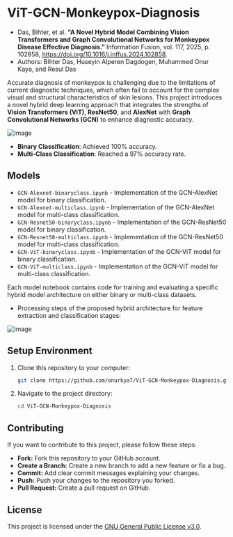 # ViT-GCN-Monkeypox-Diagnosis

- Das, Bihter, et al. **“A Novel Hybrid Model Combining Vision Transformers and Graph Convolutional Networks for Monkeypox Disease Effective Diagnosis.”** Information Fusion, vol. 117, 2025, p. 102858, https://doi.org/10.1016/j.inffus.2024.102858.
- Authors: Bihter Das, Huseyin Alperen Dagdogen, Muhammed Onur Kaya, and Resul Das

Accurate diagnosis of monkeypox is challenging due to the limitations of current diagnostic techniques, which often fail to account for the complex visual and structural characteristics of skin lesions. This project introduces a novel hybrid deep learning approach that integrates the strengths of **Vision Transformers (ViT)**, **ResNet50**, and **AlexNet** with **Graph Convolutional Networks (GCN)** to enhance diagnostic accuracy. 

![image](https://github.com/user-attachments/assets/25ec787a-6358-48d3-aad1-b35ef49609de)

- **Binary Classification**: Achieved 100% accuracy.
- **Multi-Class Classification**: Reached a 97% accuracy rate.

## Models
  - `GCN-Alexnet-binaryclass.ipynb` - Implementation of the GCN-AlexNet model for binary classification.
  - `GCN-Alexnet-multiclass.ipynb` - Implementation of the GCN-AlexNet model for multi-class classification.
  - `GCN-Resnet50-binaryclass.ipynb` - Implementation of the GCN-ResNet50 model for binary classification.
  - `GCN-Resnet50-multiclass.ipynb` - Implementation of the GCN-ResNet50 model for multi-class classification.
  - `GCN-ViT-binaryclass.ipynb` - Implementation of the GCN-ViT model for binary classification.
  - `GCN-ViT-multiclass.ipynb` - Implementation of the GCN-ViT model for multi-class classification.

Each model notebook contains code for training and evaluating a specific hybrid model architecture on either binary or multi-class datasets.

- Processing steps of the proposed hybrid architecture for feature extraction and classification stages:

![image](https://github.com/user-attachments/assets/d52075f3-8847-4060-b7de-8b04ef2ebff8)

## Setup Environment

1. Clone this repository to your computer:

    ```bash
    git clone https://github.com/onurkya7/ViT-GCN-Monkeypox-Diagnosis.git
    ```

2. Navigate to the project directory:

    ```bash
    cd ViT-GCN-Monkeypox-Diagnosis
    ```

## Contributing

If you want to contribute to this project, please follow these steps:

- **Fork:** Fork this repository to your GitHub account.
- **Create a Branch:** Create a new branch to add a new feature or fix a bug.
- **Commit:** Add clear commit messages explaining your changes.
- **Push:** Push your changes to the repository you forked.
- **Pull Request:** Create a pull request on GitHub.

## License

This project is licensed under the [GNU General Public License v3.0](LICENSE).



